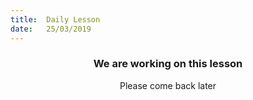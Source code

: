 ```yaml
---
title:  Daily Lesson
date:   25/03/2019
---
```


### <center>We are working on this lesson</center>
<center>Please come back later</center>